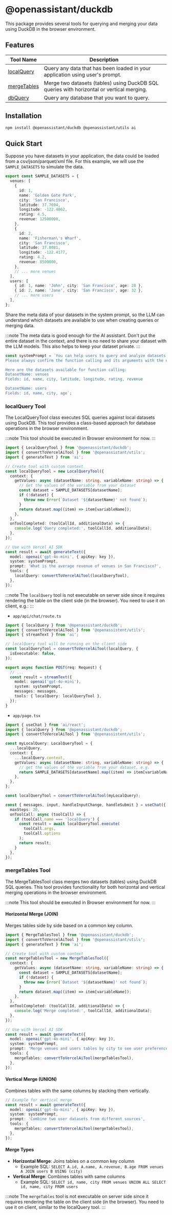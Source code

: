 # @openassistant/duckdb

This package provides several tools for querying and merging your data using DuckDB in the browser environment.

## Features

| Tool Name                                       | Description                                                                  |
| ----------------------------------------------- | ---------------------------------------------------------------------------- |
| [localQuery](/docs/duckdb/variables/localQuery) | Query any data that has been loaded in your application using user's prompt. |
| [mergeTables](/docs/duckdb/variables/mergeTables) | Merge two datasets (tables) using DuckDB SQL queries with horizontal or vertical merging. |
| [dbQuery](/docs/duckdb/variables/dbQuery)       | Query any database that you want to query.                                   |

## Installation

```bash
npm install @openassistant/duckdb @openassistant/utils ai
```

## Quick Start

Suppose you have datasets in your application, the data could be loaded from a csv/json/parquet/xml file. For this example, we will use the `SAMPLE_DATASETS` to simulate the data.

```ts
export const SAMPLE_DATASETS = {
  venues: [
    {
      id: 1,
      name: 'Golden Gate Park',
      city: 'San Francisco',
      latitude: 37.7694,
      longitude: -122.4862,
      rating: 4.5,
      revenue: 12500000,
    },
    {
      id: 2,
      name: 'Fisherman\'s Wharf',
      city: 'San Francisco',
      latitude: 37.8081,
      longitude: -122.4177,
      rating: 4.2,
      revenue: 8500000,
    },
    // ... more venues
  ],
  users: [
    { id: 1, name: 'John', city: 'San Francisco', age: 28 },
    { id: 2, name: 'Jane', city: 'San Francisco', age: 32 },
    // ... more users
  ],
};
```

Share the meta data of your datasets in the system prompt, so the LLM can understand which datasets are available to use when creating queries or merging data.

:::note
The meta data is good enough for the AI assistant. Don't put the entire dataset in the context, and there is no need to share your dataset with the LLM models. This also helps to keep your dataset private.
:::

```js
const systemPrompt = `You can help users to query and analyze datasets.
Please always confirm the function calling and its arguments with the user.

Here are the datasets available for function calling:
DatasetName: venues
Fields: id, name, city, latitude, longitude, rating, revenue

DatasetName: users  
Fields: id, name, city, age`;
```

### localQuery Tool

The LocalQueryTool class executes SQL queries against local datasets using DuckDB. This tool provides a class-based approach for database operations in the browser environment.

:::note
This tool should be executed in Browser environment for now.
:::

```typescript
import { LocalQueryTool } from '@openassistant/duckdb';
import { convertToVercelAiTool } from '@openassistant/utils';
import { generateText } from 'ai';

// Create tool with custom context
const localQueryTool = new LocalQueryTool({
  context: {
    getValues: async (datasetName: string, variableName: string) => {
      // Get the values of the variable from your dataset
      const dataset = SAMPLE_DATASETS[datasetName];
      if (!dataset) {
        throw new Error(`Dataset '${datasetName}' not found`);
      }
      return dataset.map((item) => item[variableName]);
    },
  },
  onToolCompleted: (toolCallId, additionalData) => {
    console.log('Query completed:', toolCallId, additionalData);
  },
});

// Use with Vercel AI SDK
const result = await generateText({
  model: openai('gpt-4o-mini', { apiKey: key }),
  system: systemPrompt,
  prompt: 'What is the average revenue of venues in San Francisco?',
  tools: {
    localQuery: convertToVercelAiTool(localQueryTool),
  },
});
```

:::note
The `localQuery` tool is not executable on server side since it requires rendering the table on the client side (in the browser). You need to use it on client, e.g.:
:::

- `app/api/chat/route.ts`

```typescript
import { localQuery } from '@openassistant/duckdb';
import { convertToVercelAiTool } from '@openassistent/utils';
import { streamText } from 'ai';

// localQuery tool will be running on the client side
const localQueryTool = convertToVercelAiTool(localQuery, {
  isExecutable: false,
});

export async function POST(req: Request) {
  // ...
  const result = streamText({
    model: openai('gpt-4o-mini'),
    system: systemPrompt,
    messages: messages,
    tools: { localQuery: localQueryTool },
  });
}
```

- `app/page.tsx`

```typescript
import { useChat } from 'ai/react';
import { localQuery } from '@openassistant/duckdb';
import { convertToVercelAiTool } from '@openassistent/utils';

const myLocalQuery: LocalQueryTool = {
  ...localQuery,
  context: {
    ...localQuery.context,
    getValues: async (datasetName: string, variableName: string) => {
      // get the values of the variable from your dataset, e.g.
      return SAMPLE_DATASETS[datasetName].map((item) => item[variableName]);
    },
  },
};

const localQueryTool = convertToVercelAiTool(myLocalQuery);

const { messages, input, handleInputChange, handleSubmit } = useChat({
  maxSteps: 20,
  onToolCall: async (toolCall) => {
    if (toolCall.name === 'localQuery') {
      const result = await localQueryTool.execute(
        toolCall.args,
        toolCall.options
      );
      return result;
    }
  },
});
```

### mergeTables Tool

The MergeTablesTool class merges two datasets (tables) using DuckDB SQL queries. This tool provides functionality for both horizontal and vertical merging operations in the browser environment.

:::note
This tool should be executed in Browser environment for now.
:::

#### Horizontal Merge (JOIN)

Merges tables side by side based on a common key column.

```typescript
import { MergeTablesTool } from '@openassistant/duckdb';
import { convertToVercelAiTool } from '@openassistant/utils';
import { generateText } from 'ai';

// Create tool with custom context
const mergeTablesTool = new MergeTablesTool({
  context: {
    getValues: async (datasetName: string, variableName: string) => {
      const dataset = SAMPLE_DATASETS[datasetName];
      if (!dataset) {
        throw new Error(`Dataset '${datasetName}' not found`);
      }
      return dataset.map((item) => item[variableName]);
    },
  },
  onToolCompleted: (toolCallId, additionalData) => {
    console.log('Merge completed:', toolCallId, additionalData);
  },
});

// Use with Vercel AI SDK
const result = await generateText({
  model: openai('gpt-4o-mini', { apiKey: key }),
  system: systemPrompt,
  prompt: 'Merge venues and users tables by city to see user preferences for venues',
  tools: {
    mergeTables: convertToVercelAiTool(mergeTablesTool),
  },
});
```

#### Vertical Merge (UNION)

Combines tables with the same columns by stacking them vertically.

```typescript
// Example for vertical merge
const result = await generateText({
  model: openai('gpt-4o-mini', { apiKey: key }),
  system: systemPrompt,
  prompt: 'Combine two user datasets from different sources',
  tools: {
    mergeTables: convertToVercelAiTool(mergeTablesTool),
  },
});
```

#### Merge Types

- **Horizontal Merge**: Joins tables on a common key column
  - Example SQL: `SELECT A.id, A.name, A.revenue, B.age FROM venues A JOIN users B USING (city)`
- **Vertical Merge**: Combines tables with same columns
  - Example SQL: `SELECT id, name, city FROM venues UNION ALL SELECT id, name, city FROM users`

:::note
The `mergeTables` tool is not executable on server side since it requires rendering the table on the client side (in the browser). You need to use it on client, similar to the localQuery tool.
:::
